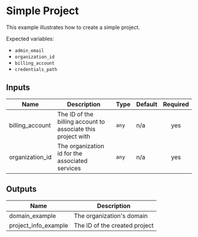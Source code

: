 # Simple Project

This example illustrates how to create a simple project.

Expected variables:
- `admin_email`
- `organization_id`
- `billing_account`
- `credentials_path`

<!-- BEGINNING OF PRE-COMMIT-TERRAFORM DOCS HOOK -->
## Inputs

| Name | Description | Type | Default | Required |
|------|-------------|------|---------|:--------:|
| billing\_account | The ID of the billing account to associate this project with | `any` | n/a | yes |
| organization\_id | The organization id for the associated services | `any` | n/a | yes |

## Outputs

| Name | Description |
|------|-------------|
| domain\_example | The organization's domain |
| project\_info\_example | The ID of the created project |

<!-- END OF PRE-COMMIT-TERRAFORM DOCS HOOK -->
